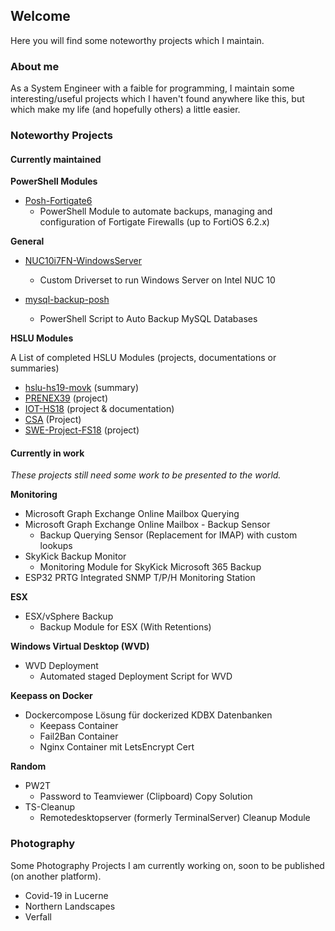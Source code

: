 ## Welcome

Here you will find some noteworthy projects which I maintain.

### About me

As a System Engineer with a faible for programming, I maintain some interesting/useful projects which I haven't found anywhere like this, but which make my life (and hopefully others) a little easier.

### Noteworthy Projects

#### Currently maintained

**PowerShell Modules**

- [Posh-Fortigate6](https://github.com/daveschafer/Posh-FortiGate)
  - PowerShell Module to automate backups, managing and configuration of Fortigate Firewalls (up to FortiOS 6.2.x)

**General**

- [NUC10i7FN-WindowsServer](https://github.com/daveschafer/NUC10i7FN-WindowsServer)

  - Custom Driverset to run Windows Server on Intel NUC 10

- [mysql-backup-posh](https://github.com/daveschafer/mysql-backup-posh)
  - PowerShell Script to Auto Backup MySQL Databases

**HSLU Modules**

A List of completed HSLU Modules (projects, documentations or summaries)

- [hslu-hs19-movk](https://github.com/daveschafer/hslu-hs19-movk) (summary)
- [PRENEX39](https://github.com/daveschafer/PRENEX39) (project)
- [IOT-HS18](https://github.com/daveschafer/IOT-HS18) (project & documentation)
- [CSA](https://github.com/daveschafer/CSA) (Project)
- [SWE-Project-FS18](https://github.com/daveschafer/SWE-Project-FS18) (project)

#### Currently in work

_These projects still need some work to be presented to the world._

**Monitoring**

- Microsoft Graph Exchange Online Mailbox Querying
- Microsoft Graph Exchange Online Mailbox - Backup Sensor
  - Backup Querying Sensor (Replacement for IMAP) with custom lookups
- SkyKick Backup Monitor
  - Monitoring Module for SkyKick Microsoft 365 Backup
- ESP32 PRTG Integrated SNMP T/P/H Monitoring Station

**ESX**

- ESX/vSphere Backup
  - Backup Module for ESX (With Retentions)

**Windows Virtual Desktop (WVD)**

- WVD Deployment
  - Automated staged Deployment Script for WVD

**Keepass on Docker**

- Dockercompose Lösung für dockerized KDBX Datenbanken
  - Keepass Container
  - Fail2Ban Container
  - Nginx Container mit LetsEncrypt Cert

**Random**

- PW2T
  - Password to Teamviewer (Clipboard) Copy Solution
- TS-Cleanup
  - Remotedesktopserver (formerly TerminalServer) Cleanup Module

### Photography

Some Photography Projects I am currently working on, soon to be published (on another platform).

- Covid-19 in Lucerne
- Northern Landscapes
- Verfall
